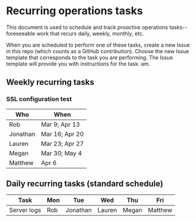 # Recurring operations tasks	
This document is used to schedule and track *proactive* operations tasks-- foreseeable work that recurs daily, weekly, monthly, etc.	

When you are scheduled to perform one of these tasks, create a new Issue in this repo (which counts as a GitHub contribution). Choose the new Issue template that corresponds to the task you are performing. The Issue template will provide you with instructions for the task.	am. 


## Weekly recurring tasks	


### SSL configuration test	

| Who | When |	
| ------------- | ---- |	
|  Rob  | Mar 9; Apr 13 |	
|  Jonathan  | Mar 16; Apr 20 |	
|  Lauren  | Mar 23; Apr 27 |	
|  Megan  | Mar 30; May 4 |	
|  Matthew  | Apr 6 |	


## Daily recurring tasks (standard schedule)	

| Task                 | Mon   | Tue  | Wed  | Thu  | Fri  |	
| -------------------- | ----  | ---- | ---- | ---- | ---- |	
| Server logs          | Rob      | Jonathan     |  Lauren    | Megan     | Matthew     |
